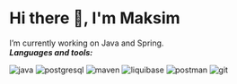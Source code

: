 # Hi there 👋, I'm Maksim

<!--
**Manikgog/Manikgog** is a ✨ _special_ ✨ repository because its `README.md` (this file) appears on your GitHub profile.

Here are some ideas to get you started:

- 🔭 I’m currently working on ...
- 🌱 I’m currently learning ...
- 👯 I’m looking to collaborate on ...
- 🤔 I’m looking for help with ...
- 💬 Ask me about ...
- 📫 How to reach me: ...
- 😄 Pronouns: ...
- ⚡ Fun fact: ...
-->
I’m currently working on Java and Spring.    
***Languages and tools:***

![java](https://github.com/user-attachments/assets/6761eca7-0800-4782-9660-e3a5a9df3579)
![postgresql](https://github.com/user-attachments/assets/0f3c6c91-3b11-44c2-ad28-bf49cebceec7)
![maven](https://github.com/user-attachments/assets/a8375103-5e93-4d62-88d2-161397483f01)
![liquibase](https://github.com/user-attachments/assets/380094b0-57cb-49c7-8fac-061c81748979)
![postman](https://github.com/user-attachments/assets/c82ff0fd-b0b7-4ee8-bd67-caccaf977414)
![git](https://github.com/user-attachments/assets/df2da32b-d487-4092-9d3a-952b3a26662f)


